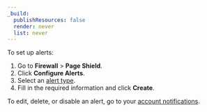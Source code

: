 ```yaml
---
_build:
  publishResources: false
  render: never
  list: never
---
```

To set up alerts:

1. Go to **Firewall** > **Page Shield**.
1. Click **Configure Alerts**.
1. Select an [alert type](/reference/alerts).
1. Fill in the required information and click **Create**.

To edit, delete, or disable an alert, go to your [account notifications](https://dash.cloudflare.com/?to=/:account/notifications).
